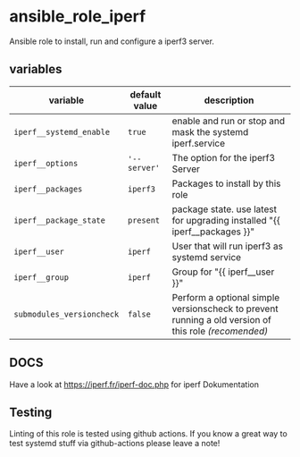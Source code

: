  ansible_role_iperf
====================
Ansible role to install, run and configure a iperf3 server.


 variables
------------

| variable | default value | description |
| -------- | ------------- | ----------- |
| ``iperf__systemd_enable`` | ``true`` | enable and run or stop and mask the systemd iperf.service |
| ``iperf__options`` | ``'--server'`` | The option for the iperf3 Server |
| ``iperf__packages`` | ``iperf3`` | Packages to install by this role |
| ``iperf__package_state`` | ``present`` | package state. use latest for upgrading installed "{{ iperf__packages }}" |
| ``iperf__user`` | ``iperf`` | User that will run iperf3 as systemd service |
| ``iperf__group`` | ``iperf`` | Group for "{{ iperf__user }}" |
| ``submodules_versioncheck`` | ``false`` | Perform a optional simple versionscheck to prevent running a old version of this role *(recomended)* |

 DOCS
------
Have a look at https://iperf.fr/iperf-doc.php for iperf Dokumentation

 Testing
----------
Linting of this role is tested using github actions. If you know a great way to test systemd stuff via github-actions please leave a note!
